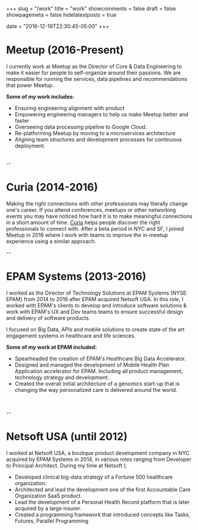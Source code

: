 +++
slug = "/work"
title = "work"
showcomments = false
draft = false
showpagemeta = false
hidelatestposts = true

date = "2016-12-19T22:30:45-05:00"
+++

# Meetup (2016-Present)
I currently work at Meetup as the Director of Core & Data Engineering to make it easier for people to self-organize around their passions. We are responsible for running the services, data pipelines and recommendations that power Meetup.

**Some of my work includes:**

* Ensuring engineering alignment with product
* Empowering engineering managers to help us make Meetup better and faster
* Overseeing data processing pipeline to Google Cloud.
* Re-platforming Meetup by moving to a microservices architecture
* Aligning team structures and development processes for continuous deployment.
<br/>
--

# Curia (2014-2016)
Making the right connections with other professionals may literally change one's career. If you attend conferences, meetups or other networking events you may have noticed how hard it is to make meaningful connections in a short amount of time. [Curia](http://www.getcuria.com) helps people discover the right professionals to connect with. After a beta period in NYC and SF, I joined Meetup in 2016 where I work with teams to improve the in-meetup experience using a similar approach.
<br/>

--

# EPAM Systems (2013-2016)

I worked as the Director of Technology Solutions at EPAM Systems (NYSE: EPAM) from 2014 to 2016 after EPAM acquired Netsoft USA. In this role, I worked with EPAM's clients to develop and introduce software solutions & work with EPAM's UX and Dev teams teams to ensure successful design and delivery of software products.

I focused on Big Data, APIs and mobile solutions to create state of the art engagement systems in healthcare and life sciences.

**Some of my work at EPAM included:**

* Spearheaded the creation of EPAM's Healthcare Big Data Accelerator.
* Designed and managed the development of Mobile Health Plan Application accelerator for EPAM. Including all product management, technology strategy and development.
* Created the overall initial architecture of a genomics start-up that is changing the way personalized care is delivered around the world.
<br/>

--

# Netsoft USA (until 2012)
I worked at Netsoft USA, a boutique product development company in NYC acquired by EPAM Systems in 2014, in various roles ranging from Developer to Principal Architect. During my time at Netsoft I;

* Developed clinical big-data strategy of a Fortune 500 healthcare organization.
* Architected and lead the development one of the first Accountable Care Organization SaaS product.
* Lead the development of a Personal Health Record platform that is later acquired by a large insurer.
* Created a programming framework that introduced concepts like Tasks, Futures, Parallel Programming